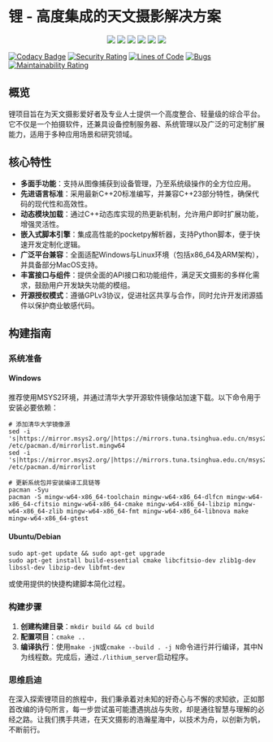 # 锂 - 高度集成的天文摄影解决方案

<p align="center">
<img src="https://img.shields.io/badge/dialect-C%2B%2B20-blue">
<img src="https://img.shields.io/badge/license-GPL3-blue">
<img src="https://img.shields.io/badge/platform-Windows-green">
<img src= "https://img.shields.io/badge/platform-Linux%20x86__64--bit-green">
<img src="https://img.shields.io/badge/platform-Linux%20ARM-green">
<img src="https://img.shields.io/badge/platform-Ubuntu-green">
</p>

[![Codacy Badge](https://app.codacy.com/project/badge/Grade/d3fed47a38e642a390d8ee506dc0acb3)](https://app.codacy.com/gh/ElementAstro/Lithium/dashboard?utm_source=gh&utm_medium=referral&utm_content=&utm_campaign=Badge_grade)
[![Security Rating](https://sonarcloud.io/api/project_badges/measure?project=ElementAstro_Lithium&metric=security_rating)](https://sonarcloud.io/summary/new_code?id=ElementAstro_Lithium)
[![Lines of Code](https://sonarcloud.io/api/project_badges/measure?project=ElementAstro_Lithium&metric=ncloc)](https://sonarcloud.io/summary/new_code?id=ElementAstro_Lithium)
[![Bugs](https://sonarcloud.io/api/project_badges/measure?project=ElementAstro_Lithium&metric=bugs)](https://sonarcloud.io/summary/new_code?id=ElementAstro_Lithium)
[![Maintainability Rating](https://sonarcloud.io/api/project_badges/measure?project=ElementAstro_Lithium&metric=sqale_rating)](https://sonarcloud.io/summary/new_code?id=ElementAstro_Lithium)

## 概览

锂项目旨在为天文摄影爱好者及专业人士提供一个高度整合、轻量级的综合平台。它不仅是一个拍摄软件，还兼具设备控制服务器、系统管理以及广泛的可定制扩展能力，适用于多种应用场景和研究领域。

## 核心特性

- **多面手功能**：支持从图像捕获到设备管理，乃至系统级操作的全方位应用。
- **先进语言标准**：采用最新C++20标准编写，并兼容C++23部分特性，确保代码的现代性和高效性。
- **动态模块加载**：通过C++动态库实现的热更新机制，允许用户即时扩展功能，增强灵活性。
- **嵌入式脚本引擎**：集成高性能的pocketpy解析器，支持Python脚本，便于快速开发定制化逻辑。
- **广泛平台兼容**：全面适配Windows与Linux环境（包括x86_64及ARM架构），并具备部分MacOS支持。
- **丰富接口与组件**：提供全面的API接口和功能组件，满足天文摄影的多样化需求，鼓励用户开发缺失功能的模组。
- **开源授权模式**：遵循GPLv3协议，促进社区共享与合作，同时允许开发闭源插件以保护商业敏感代码。

## 构建指南

### 系统准备

#### Windows

推荐使用MSYS2环境，并通过清华大学开源软件镜像站加速下载。以下命令用于安装必要依赖：

```shell
# 添加清华大学镜像源
sed -i 's|https://mirror.msys2.org/|https://mirrors.tuna.tsinghua.edu.cn/msys2/|g' /etc/pacman.d/mirrorlist.mingw64
sed -i 's|https://mirror.msys2.org/|https://mirrors.tuna.tsinghua.edu.cn/msys2/|g' /etc/pacman.d/mirrorlist

# 更新系统包并安装编译工具链等
pacman -Syu
pacman -S mingw-w64-x86_64-toolchain mingw-w64-x86_64-dlfcn mingw-w64-x86_64-cfitsio mingw-w64-x86_64-cmake mingw-w64-x86_64-libzip mingw-w64-x86_64-zlib mingw-w64-x86_64-fmt mingw-w64-x86_64-libnova make mingw-w64-x86_64-gtest
```

#### Ubuntu/Debian

```shell
sudo apt-get update && sudo apt-get upgrade
sudo apt-get install build-essential cmake libcfitsio-dev zlib1g-dev libssl-dev libzip-dev libfmt-dev
```

或使用提供的快捷构建脚本简化过程。

### 构建步骤

1. **创建构建目录**：`mkdir build && cd build`
2. **配置项目**：`cmake ..`
3. **编译执行**：使用`make -jN`或`cmake --build . -j N`命令进行并行编译，其中N为线程数。完成后，通过`./lithium_server`启动程序。

### 思维启迪

在深入探索锂项目的旅程中，我们秉承着对未知的好奇心与不懈的求知欲，正如那首改编的诗句所言，每一步尝试虽可能遭遇挑战与失败，却是通往智慧与理解的必经之路。让我们携手共进，在天文摄影的浩瀚星海中，以技术为舟，以创新为帆，不断前行。
